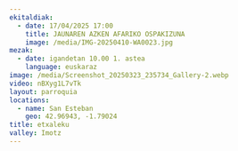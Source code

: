 ```yaml
---
ekitaldiak:
  - date: 17/04/2025 17:00
    title: JAUNAREN AZKEN AFARIKO OSPAKIZUNA
    image: /media/IMG-20250410-WA0023.jpg
mezak:
  - date: igandetan 10.00 1. astea
    language: euskaraz
image: /media/Screenshot_20250323_235734_Gallery-2.webp
video: nBXyg1L7vTk
layout: parroquia
locations:
  - name: San Esteban
    geo: 42.96943, -1.79024
title: etxaleku
valley: Imotz
---
```

